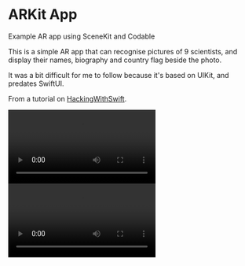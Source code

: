 # ARKit App
Example AR app using SceneKit and Codable

This is a simple AR app that can recognise pictures of 9 scientists, and display their names, biography and country flag beside the photo.  

It was a bit difficult for me to follow because it's based on UIKit, and predates SwiftUI.

From a tutorial on <a href="https://youtu.be/XqRVfB521Fo">HackingWithSwift</a>.

![](Tesla.mov)
![](Pasteur.mov)
